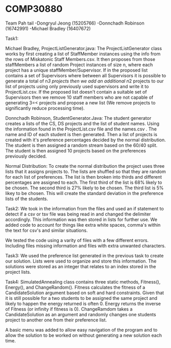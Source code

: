 # COMP30880

Team Pah tail
-Dongryul Jeong (15205766)
-Donnchadh Robinson (16742991)
-Michael Bradley (16407672)

Task1:

Michael Bradley, ProjectListGenerator.java: 
The ProjectListGenerator class works by first creating a list of StaffMember instances using the info from the rows of Miskatonic Staff Members.csv.
It then proposes from those staffMembers a list of random Project instances of size n, where each project has a unique staffMember/Supervisor.
If in the proposed list contains a set of Supervisors where between all Supervisors it is possible to generate a total of n*3
projects then we add an additional n*2 projects to our list of projects using only previously used supervisors and write it to ProjectList.csv.
If the proposed list doesn't contain a suitable set of Supervisors then we remove 10 staff members who are not capable of generating 3=< projects and
propose a new list (We remove projects to significantly reduce processing time).

Donnchadh Robinson, StudentGenerator.Java:
The student generator creates a lists of the CS, DS projects and the list of student names.
Using the information found in the ProjectList.csv file and the names.csv . The name and
ID of each student is then generated. Then a list of projects is created with it's preference 
percentages decided by the normal distribution. The student is then assigned a random stream
based on the 60/40 split. The student is then assigned 10 projects based on the preferences
previously decided. 




Normal Distribution:
To create the normal distribution the project uses three lists that it assigns projects to.
The lists are shuffled so that they are random for each list of preferences.
The list is then broken into thirds and different percentages are assigned to each.
The first third of the list is 68% likely to be chosen.
The second third is 27% likely to be chosen.
The third list is 5% likey to be chosen.
This will create the standard deviation in the preference lists of the students. 

Task2:
We took in the information from the files and used an
if statement to detect if a csv or tsv file was being read in 
and changed the delimiter accordingly. This information was then
stored in lists for further use. We added code to account for things
like extra white spaces, comma's within the text for csv's and similar 
situations. 

We tested the code using a varity of files with a few different errors.
Including files missing information and files with extra unwanted characters.

Task3:
We used the preference list generated in the previous task to create our solution.
Lists were used to organize and store this information.
The solutions were stored as an integer that relates to an index stored in the project lists. 


Task4:
SimulatedAnnealing class contains three static methods, Fitness(), Energy(), and ChangeRandom().
Fitness calculates the fitness of a CandidateSolution argument based on soft and hard constraints. Given that it is still possible for a two students to be assigned the same project and likely to happen the energy returned is often 0. 
Energy returns the inverse of Fitness (or infinity if fitness is 0).
ChangeRamdom takes a CandidateSolution as an argument and randomly changes one students project to another one from their preference list. 

A basic menu was added to allow easy navigation of the program and to allow the solution to be worked on without generating a new solution each time. 



